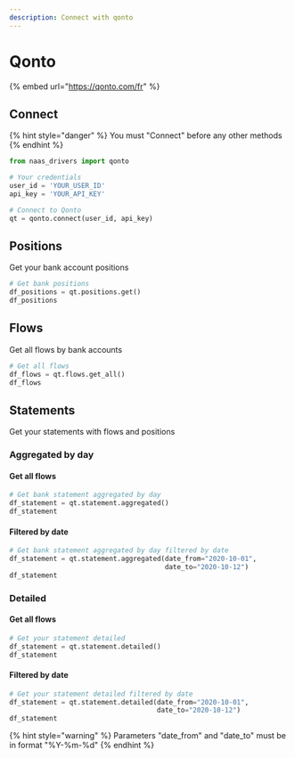 ```yaml
---
description: Connect with qonto
---
```


# Qonto

{% embed url="https://qonto.com/fr" %}

## Connect

{% hint style="danger" %}
You must "Connect" before any other methods
{% endhint %}

```python
from naas_drivers import qonto

# Your credentials
user_id = 'YOUR_USER_ID'
api_key = 'YOUR_API_KEY'

# Connect to Qonto
qt = qonto.connect(user_id, api_key)
```

## Positions

Get your bank account positions

```python
# Get bank positions
df_positions = qt.positions.get()
df_positions
```

## Flows

Get all flows by bank accounts

```python
# Get all flows
df_flows = qt.flows.get_all()
df_flows
```

## Statements

Get your statements with flows and positions

### Aggregated by day

#### Get all flows

```python
# Get bank statement aggregated by day
df_statement = qt.statement.aggregated()
df_statement
```

#### Filtered by date

```python
# Get bank statement aggregated by day filtered by date
df_statement = qt.statement.aggregated(date_from="2020-10-01",
                                       date_to="2020-10-12")
df_statement
```

### Detailed

#### Get all flows

```python
# Get your statement detailed
df_statement = qt.statement.detailed()
df_statement
```

#### Filtered by date

```python
# Get your statement detailed filtered by date
df_statement = qt.statement.detailed(date_from="2020-10-01",
                                     date_to="2020-10-12")
df_statement
```

{% hint style="warning" %}
Parameters "date\_from" and "date\_to" must be in format "%Y-%m-%d"
{% endhint %}

